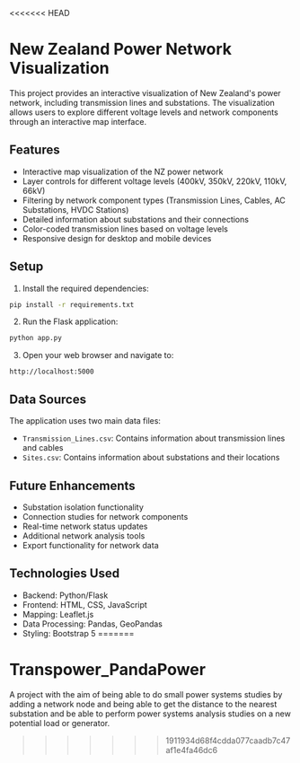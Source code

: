 <<<<<<< HEAD
# New Zealand Power Network Visualization

This project provides an interactive visualization of New Zealand's power network, including transmission lines and substations. The visualization allows users to explore different voltage levels and network components through an interactive map interface.

## Features

- Interactive map visualization of the NZ power network
- Layer controls for different voltage levels (400kV, 350kV, 220kV, 110kV, 66kV)
- Filtering by network component types (Transmission Lines, Cables, AC Substations, HVDC Stations)
- Detailed information about substations and their connections
- Color-coded transmission lines based on voltage levels
- Responsive design for desktop and mobile devices

## Setup

1. Install the required dependencies:
```bash
pip install -r requirements.txt
```

2. Run the Flask application:
```bash
python app.py
```

3. Open your web browser and navigate to:
```
http://localhost:5000
```

## Data Sources

The application uses two main data files:
- `Transmission_Lines.csv`: Contains information about transmission lines and cables
- `Sites.csv`: Contains information about substations and their locations

## Future Enhancements

- Substation isolation functionality
- Connection studies for network components
- Real-time network status updates
- Additional network analysis tools
- Export functionality for network data

## Technologies Used

- Backend: Python/Flask
- Frontend: HTML, CSS, JavaScript
- Mapping: Leaflet.js
- Data Processing: Pandas, GeoPandas
- Styling: Bootstrap 5 
=======
# Transpower_PandaPower
A project with the aim of being able to do small power systems studies by adding a network node and being able to get the distance to the nearest substation and be able to perform power systems analysis studies on a new potential load or generator.
>>>>>>> 1911934d68f4cdda077caadb7c47af1e4fa46dc6

